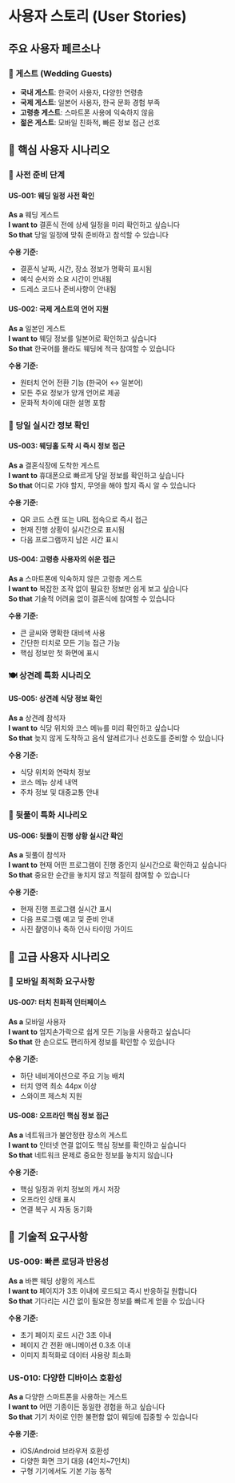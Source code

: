# 사용자 스토리 (User Stories)

## 주요 사용자 페르소나

### 👥 게스트 (Wedding Guests)
- **국내 게스트**: 한국어 사용자, 다양한 연령층
- **국제 게스트**: 일본어 사용자, 한국 문화 경험 부족
- **고령층 게스트**: 스마트폰 사용에 익숙하지 않음
- **젊은 게스트**: 모바일 친화적, 빠른 정보 접근 선호

## 🎯 핵심 사용자 시나리오

### 📅 사전 준비 단계

#### US-001: 웨딩 일정 사전 확인
**As a** 웨딩 게스트  
**I want to** 결혼식 전에 상세 일정을 미리 확인하고 싶습니다  
**So that** 당일 일정에 맞춰 준비하고 참석할 수 있습니다  

**수용 기준:**
- 결혼식 날짜, 시간, 장소 정보가 명확히 표시됨
- 예식 순서와 소요 시간이 안내됨
- 드레스 코드나 준비사항이 안내됨

#### US-002: 국제 게스트의 언어 지원
**As a** 일본인 게스트  
**I want to** 웨딩 정보를 일본어로 확인하고 싶습니다  
**So that** 한국어를 몰라도 웨딩에 적극 참여할 수 있습니다  

**수용 기준:**
- 원터치 언어 전환 기능 (한국어 ↔ 일본어)
- 모든 주요 정보가 양개 언어로 제공
- 문화적 차이에 대한 설명 포함

### 📍 당일 실시간 정보 확인

#### US-003: 웨딩홀 도착 시 즉시 정보 접근
**As a** 결혼식장에 도착한 게스트  
**I want to** 휴대폰으로 빠르게 당일 정보를 확인하고 싶습니다  
**So that** 어디로 가야 할지, 무엇을 해야 할지 즉시 알 수 있습니다  

**수용 기준:**
- QR 코드 스캔 또는 URL 접속으로 즉시 접근
- 현재 진행 상황이 실시간으로 표시됨
- 다음 프로그램까지 남은 시간 표시

#### US-004: 고령층 사용자의 쉬운 접근
**As a** 스마트폰에 익숙하지 않은 고령층 게스트  
**I want to** 복잡한 조작 없이 필요한 정보만 쉽게 보고 싶습니다  
**So that** 기술적 어려움 없이 결혼식에 참여할 수 있습니다  

**수용 기준:**
- 큰 글씨와 명확한 대비색 사용
- 간단한 터치로 모든 기능 접근 가능
- 핵심 정보만 첫 화면에 표시

### 🍽️ 상견례 특화 시나리오

#### US-005: 상견례 식당 정보 확인
**As a** 상견례 참석자  
**I want to** 식당 위치와 코스 메뉴를 미리 확인하고 싶습니다  
**So that** 늦지 않게 도착하고 음식 알레르기나 선호도를 준비할 수 있습니다  

**수용 기준:**
- 식당 위치와 연락처 정보
- 코스 메뉴 상세 내역
- 주차 정보 및 대중교통 안내

### 🎉 뒷풀이 특화 시나리오

#### US-006: 뒷풀이 진행 상황 실시간 확인
**As a** 뒷풀이 참석자  
**I want to** 현재 어떤 프로그램이 진행 중인지 실시간으로 확인하고 싶습니다  
**So that** 중요한 순간을 놓치지 않고 적절히 참여할 수 있습니다  

**수용 기준:**
- 현재 진행 프로그램 실시간 표시
- 다음 프로그램 예고 및 준비 안내
- 사진 촬영이나 축하 인사 타이밍 가이드

## 🚀 고급 사용자 시나리오

### 📱 모바일 최적화 요구사항

#### US-007: 터치 친화적 인터페이스
**As a** 모바일 사용자  
**I want to** 엄지손가락으로 쉽게 모든 기능을 사용하고 싶습니다  
**So that** 한 손으로도 편리하게 정보를 확인할 수 있습니다  

**수용 기준:**
- 하단 네비게이션으로 주요 기능 배치
- 터치 영역 최소 44px 이상
- 스와이프 제스처 지원

#### US-008: 오프라인 핵심 정보 접근
**As a** 네트워크가 불안정한 장소의 게스트  
**I want to** 인터넷 연결 없이도 핵심 정보를 확인하고 싶습니다  
**So that** 네트워크 문제로 중요한 정보를 놓치지 않습니다  

**수용 기준:**
- 핵심 일정과 위치 정보의 캐시 저장
- 오프라인 상태 표시
- 연결 복구 시 자동 동기화

## 🔧 기술적 요구사항

### US-009: 빠른 로딩과 반응성
**As a** 바쁜 웨딩 상황의 게스트  
**I want to** 페이지가 3초 이내에 로드되고 즉시 반응하길 원합니다  
**So that** 기다리는 시간 없이 필요한 정보를 빠르게 얻을 수 있습니다  

**수용 기준:**
- 초기 페이지 로드 시간 3초 이내
- 페이지 간 전환 애니메이션 0.3초 이내
- 이미지 최적화로 데이터 사용량 최소화

### US-010: 다양한 디바이스 호환성
**As a** 다양한 스마트폰을 사용하는 게스트  
**I want to** 어떤 기종이든 동일한 경험을 하고 싶습니다  
**So that** 기기 차이로 인한 불편함 없이 웨딩에 집중할 수 있습니다  

**수용 기준:**
- iOS/Android 브라우저 호환성
- 다양한 화면 크기 대응 (4인치~7인치)
- 구형 기기에서도 기본 기능 동작